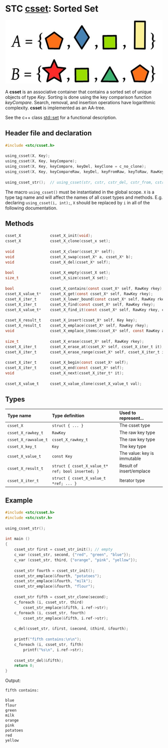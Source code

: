 # STC [csset](../include/stc/csset.h): Sorted Set
![Set](pics/sset.jpg)

A **csset** is an associative container that contains a sorted set of unique objects of type *Key*. Sorting is done using the key comparison function *keyCompare*. Search, removal, and insertion operations have logarithmic complexity. **csset** is implemented as an AA-tree.

See the c++ class [std::set](https://en.cppreference.com/w/cpp/container/set) for a functional description.

## Header file and declaration

```c
#include <stc/csset.h>

using_csset(X, Key);
using_csset(X, Key, keyCompare);
using_csset(X, Key, keyCompare, keyDel, keyClone = c_no_clone);
using_csset(X, Key, keyCompareRaw, keyDel, keyFromRaw, keyToRaw, RawKey, flag);

using_csset_str();  // using_csset(str, cstr, cstr_del, cstr_from, cstr_str, const char*, c_true)
```
The macro `using_csset()` must be instantiated in the global scope. `X` is a type tag name and
will affect the names of all csset types and methods. E.g. declaring `using_csset(i, int);`, `X` should
be replaced by `i` in all of the following documentation.

## Methods

```c
csset_X             csset_X_init(void);
csset_X             csset_X_clone(csset_x set);

void                csset_X_clear(csset_X* self);
void                csset_X_swap(csset_X* a, csset_X* b);
void                csset_X_del(csset_X* self);                                                 // destructor

bool                csset_X_empty(csset_X set);
size_t              csset_X_size(csset_X set);

bool                csset_X_contains(const csset_X* self, RawKey rkey);
csset_X_value_t*    csset_X_get(const csset_X* self, RawKey rkey);                              // return NULL if not found
csset_X_iter_t      csset_X_lower_bound(const csset_X* self, RawKey rkey);                      // find closest entry >= rkey
csset_X_iter_t      csset_X_find(const csset_X* self, RawKey rkey);
csset_X_value_t*    csset_X_find_it(const csset_X* self, RawKey rkey, csset_X_iter_t* out);     // return NULL if not found

csset_X_result_t    csset_X_insert(csset_X* self, Key key);
csset_X_result_t    csset_X_emplace(csset_X* self, RawKey rkey);
void                csset_X_emplace_items(csset_X* self, const RawKey arr[], size_t n);

size_t              csset_X_erase(csset_X* self, RawKey rkey);
csset_X_iter_t      csset_X_erase_at(csset_X* self, csset_X_iter_t it);                         // return iter after it
csset_X_iter_t      csset_X_erase_range(csset_X* self, csset_X_iter_t it1, csset_X_iter_t it2); // return updated it2

csset_X_iter_t      csset_X_begin(const csset_X* self);
csset_X_iter_t      csset_X_end(const csset_X* self);
void                csset_X_next(csset_X_iter_t* it);

csset_X_value_t     csset_X_value_clone(csset_X_value_t val);
```

## Types

| Type name            | Type definition                                   | Used to represent...        |
|:---------------------|:--------------------------------------------------|:----------------------------|
| `csset_X`            | `struct { ... }`                                  | The csset type              |
| `csset_X_rawkey_t`   | `RawKey`                                          | The raw key type            |
| `csset_X_rawvalue_t` | `csset_X_rawkey_t`                                | The raw key type            |
| `csset_X_key_t`      | `Key`                                             | The key type                |
| `csset_X_value_t`    | `const Key`                                       | The value: key is immutable |
| `csset_X_result_t`   | `struct { csset_X_value_t* ref; bool inserted; }` | Result of insert/emplace    |
| `csset_X_iter_t`     | `struct { csset_X_value_t *ref; ... }`            | Iterator type               |

## Example
```c
#include <stc/csset.h>
#include <stc/cstr.h>

using_csset_str();

int main ()
{
    csset_str first = csset_str_init(); // empty
    c_var (csset_str, second, {"red", "green", "blue"});
    c_var (csset_str, third, {"orange", "pink", "yellow"});

    csset_str fourth = csset_str_init();
    csset_str_emplace(&fourth, "potatoes");
    csset_str_emplace(&fourth, "milk");
    csset_str_emplace(&fourth, "flour");

    csset_str fifth = csset_str_clone(second);
    c_foreach (i, csset_str, third)
        csset_str_emplace(&fifth, i.ref->str);
    c_foreach (i, csset_str, fourth)
        csset_str_emplace(&fifth, i.ref->str);

    c_del(csset_str, &first, &second, &third, &fourth);

    printf("fifth contains:\n\n");
    c_foreach (i, csset_str, fifth)
        printf("%s\n", i.ref->str);

    csset_str_del(&fifth);
    return 0;
}
```
Output:
```
fifth contains:

blue
flour
green
milk
orange
pink
potatoes
red
yellow
```
